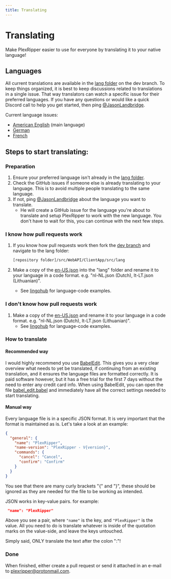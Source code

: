 ```yaml
---
title: Translating
---
```


# Translating

Make PlexRipper easier to use for everyone by translating it to your native language!

## Languages

All current translations are available in the [lang folder](https://github.com/PlexRipper/PlexRipper/tree/dev/src/WebAPI/ClientApp/src/lang) on the dev branch. To keep things organized, it is best to keep discussions related to translations in a single issue. That way translators can watch a specific issue for their preferred languages. If you have any questions or would like a quick Discord call to help you get started, then ping [@JasonLandbridge](https://github.com/JasonLandbridge).

Current language issues:

- [American English](https://github.com/PlexRipper/PlexRipper/discussions/166) (main language)
- [German](https://github.com/PlexRipper/PlexRipper/discussions/164)
- [French](https://github.com/PlexRipper/PlexRipper/discussions/165)

## Steps to start translating:

### Preparation

1. Ensure your preferred language isn't already in the [lang folder](https://github.com/PlexRipper/PlexRipper/tree/dev/src/WebAPI/ClientApp/src/lang).
2. Check the GitHub issues if someone else is already translating to your language. This is to avoid multiple people translating to the same language.
3. If not, ping [@JasonLandbridge](https://github.com/JasonLandbridge) about the language you want to translate.
    - He will create a GitHub issue for the language you're about to translate and setup PlexRipper to work with the new language. You don't have to wait for this, you can continue with the next few steps.

### I know how pull requests work

1. If you know how pull requests work then fork the [dev branch](https://github.com/PlexRipper/PlexRipper/tree/dev) and navigate to the lang folder:
   ```bash
   [repository folder]/src/WebAPI/ClientApp/src/lang
   ```

2. Make a copy of the [en-US.json](https://github.com/PlexRipper/PlexRipper/blob/dev/src/WebAPI/ClientApp/src/lang/en-US.json) into the "lang" folder and rename it to your language in a code format. e.g. "nl-NL.json (Dutch), lt-LT.json (Lithuanian)".
    - See [lingohub](https://lingohub.com/developers/supported-locales/language-designators-with-regions) for language-code examples.

### I don't know how pull requests work

1. Make a copy of the [en-US.json](https://github.com/PlexRipper/PlexRipper/blob/dev/src/WebAPI/ClientApp/src/lang/en-US.json) and rename it to your language in a code format. e.g. "nl-NL.json (Dutch), lt-LT.json (Lithuanian)".
    - See [lingohub](https://lingohub.com/developers/supported-locales/language-designators-with-regions) for language-code examples.

### How to translate

#### Recommended way

I would highly recommend you use [BabelEdit](https://www.codeandweb.com/babeledit). This gives you a very clear overview what needs to yet be translated, if continuing from an existing translation, and it ensures the language files are formatted correctly. It is paid software however, but it has a free trial for the first 7 days without the need to enter any credit card info. When using BabelEdit, you can open the file [babel_edit.babel](https://github.com/PlexRipper/PlexRipper/blob/dev/src/WebAPI/ClientApp/src/lang/babel_edit.babel) and immediately have all the correct settings needed to start translating.

#### Manual way

Every language file is in a specific JSON format. It is very important that the format is maintained as is.
Let's take a look at an example:

```json [en-us.json]
{
  "general": {
    "name": "PlexRipper",
    "name-version": "PlexRipper - V{version}",
    "commands": {
      "cancel": "Cancel",
      "confirm": "Confirm"
    }
  }
} 
```

You see that there are many curly brackets "{" and "}", these should be ignored as they are needed for the file to be working as intended.

JSON works in key-value pairs. for example:

```json
 "name": "PlexRipper"
 ```

Above you see a pair, where `"name"` is the key, and `"PlexRipper"` is the value. All you need to do is translate whatever is inside of the quotation marks on the value-side, and leave the keys untouched.

Simply said, ONLY translate the text after the colon ":"!

### Done

When finished, either create a pull request or send it attached in an e-mail to [plexripper@protonmail.com](mailto:plexripper@protonmail.com?subject=[PlexRipper%20Translation]).
